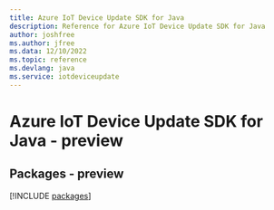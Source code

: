 ```yaml
---
title: Azure IoT Device Update SDK for Java
description: Reference for Azure IoT Device Update SDK for Java
author: joshfree
ms.author: jfree
ms.data: 12/10/2022
ms.topic: reference
ms.devlang: java
ms.service: iotdeviceupdate
---
```

# Azure IoT Device Update SDK for Java - preview
## Packages - preview
[!INCLUDE [packages](iot-device-update-index.md)]